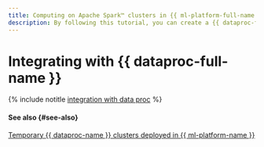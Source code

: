 ```yaml
---
title: Computing on Apache Spark™ clusters in {{ ml-platform-full-name }}
description: By following this tutorial, you can create a {{ dataproc-full-name }} cluster to use it for computations in {{ ml-platform-full-name }}.
---
```


# Integrating with {{ dataproc-full-name }}

{% include notitle [integration with data proc](../../_tutorials/ml-ai/data-proc-integration.md) %}

#### See also {#see-also}

[Temporary {{ dataproc-name }} clusters deployed in {{ ml-platform-name }}](../concepts/data-proc-template.md)